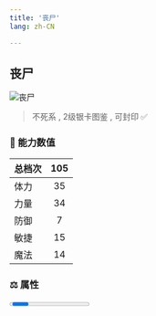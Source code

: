 ```yaml
---
title: '丧尸'
lang: zh-CN

---
```



## 丧尸

![丧尸](https://user-images.githubusercontent.com/78347270/115939416-0c878a80-a4d9-11eb-8e75-8195035b10d1.gif) 

> 不死系 , 2级银卡图鉴<Card :type="1" /> , 可封印 ✅ 


### 💪 能力数值

| 总档次       | 105            |
| :----------- |:-------------:|
| 体力      | 35   <Stars :number="3.5" />  |
| 力量      | 34   <Stars :number="3.5" />  |
| 防御      | 7  <Stars :number="0.5" />  | 
| 敏捷      | 15  <Stars :number="1.5" />  | 
| 魔法      | 14  <Stars :number="1.5" />   | 


### ⚖️ 属性


<Progress earth :number="0" />

<Progress water :number="6" />

<Progress fire :number="4" />

<Progress wind :number="0" />

### ✨ 技能栏 <Strong>9个</Strong>

- 攻击
- 防御

### 👶 1级出现点

- 积雪的山道，山顶区域 参考坐标（21, 26）



